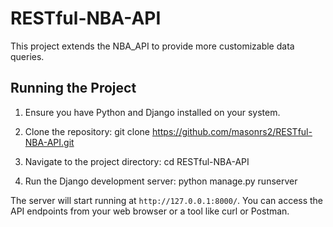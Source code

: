 # RESTful-NBA-API

This project extends the NBA_API to provide more customizable data queries.

## Running the Project

1. Ensure you have Python and Django installed on your system.

2. Clone the repository: git clone https://github.com/masonrs2/RESTful-NBA-API.git

3. Navigate to the project directory: cd RESTful-NBA-API

4. Run the Django development server: python manage.py runserver

The server will start running at `http://127.0.0.1:8000/`. You can access the API endpoints from your web browser or a tool like curl or Postman.